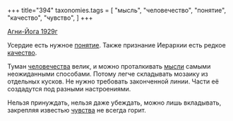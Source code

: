 +++
title="394"
taxonomies.tags = [
 "мысль",
 "человечество",
 "понятие",
 "качество",
 "чувство",
]
+++

[Агни-Йога 1929г](/agni/1929)

Усердие есть нужное [понятие](/tags/понятие). Также признание Иерархии есть редкое [качество](/tags/качество).   

Туман [человечества](/tags/человечество) велик, и можно проталкивать [мысли](/tags/мысль) самыми неожиданными способами. Потому легче складывать мозаику из отдельных кусков. Не нужно требовать законченной линии. Части её создадутся под разными настроениями.   

Нельзя принуждать, нельзя даже убеждать, можно лишь вкладывать, закрепляя известью [чувства](/tags/чувство) не всегда горит.